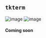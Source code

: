 ## `tkterm`
![image](https://github.com/littlewhitecloud/TkTerminal/assets/71159641/b5354357-a28c-4cbe-b13c-2c6f06caeb19)
![image](https://github.com/littlewhitecloud/TkTerminal/assets/71159641/9fb5a8bc-0782-4ceb-871f-75a8ae18c6d4)

#### Coming soon

